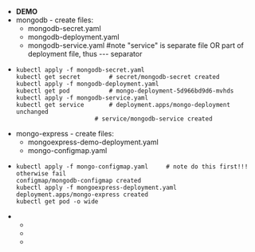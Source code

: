 - **DEMO**
- mongodb - create files:
	- mongodb-secret.yaml
	- mongodb-deployment.yaml
	- mongodb-service.yaml #note "service" is separate file OR part of deployment file, thus --- separator
- ```
  kubectl apply -f mongodb-secret.yaml
  kubectl get secret		# secret/mongodb-secret created
  kubectl apply -f mongodb-deployment.yaml
  kubectl get pod			# mongo-deployment-5d966bd9d6-mvhds
  kubectl apply -f mongodb-service.yaml 	
  kubectl get service		# deployment.apps/mongo-deployment unchanged
  						# service/mongodb-service created
  
  ```
- mongo-express - create files:
	- mongoexpress-demo-deployment.yaml
	- mongo-configmap.yaml
- ```
  kubectl apply -f mongo-configmap.yaml		# note do this first!!! otherwise fail
  configmap/mongodb-configmap created
  kubectl apply -f mongoexpress-deployment.yaml
  deployment.apps/mongo-express created
  kubectl get pod -o wide
  ```
-
	-
	-
	-